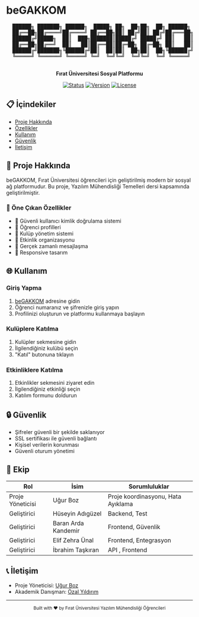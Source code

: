 # beGAKKOM

<div align="center">
  <pre>
  ██████╗ ███████╗ ██████╗  █████╗ ██╗  ██╗██╗  ██╗ ██████╗ ███╗   ███╗
  ██╔══██╗██╔════╝██╔════╝ ██╔══██╗██║ ██╔╝██║ ██╔╝██╔═══██╗████╗ ████║
  ██████╔╝█████╗  ██║  ███╗███████║█████╔╝ █████╔╝ ██║   ██║██╔████╔██║
  ██╔══██╗██╔══╝  ██║   ██║██╔══██║██╔═██╗ ██╔═██╗ ██║   ██║██║╚██╔╝██║
  ██████╔╝███████╗╚██████╔╝██║  ██║██║  ██╗██║  ██╗╚██████╔╝██║ ╚═╝ ██║
  ╚═════╝ ╚══════╝ ╚═════╝ ╚═╝  ╚═╝╚═╝  ╚═╝╚═╝  ╚═╝ ╚═════╝ ╚═╝     ╚═╝
  </pre>
  <p><strong>Fırat Üniversitesi Sosyal Platformu</strong></p>

  [![Status](https://img.shields.io/badge/Status-Active-success.svg)](https://begakkom.firat.edu.tr)
  [![Version](https://img.shields.io/badge/Version-1.0.0-blue.svg)](https://begakkom.firat.edu.tr)
  [![License](https://img.shields.io/badge/License-ISC-blue.svg)](LICENSE)
</div>

## 📋 İçindekiler

- [Proje Hakkında](#-proje-hakkında)
- [Özellikler](#-özellikler)
- [Kullanım](#-kullanım)
- [Güvenlik](#-güvenlik)
- [İletişim](#-iletişim)

## 🎯 Proje Hakkında

beGAKKOM, Fırat Üniversitesi öğrencileri için geliştirilmiş modern bir sosyal ağ platformudur. Bu proje, Yazılım Mühendisliği Temelleri dersi kapsamında geliştirilmiştir.

### 🎨 Öne Çıkan Özellikler

- 🔐 Güvenli kullanıcı kimlik doğrulama sistemi
- 👥 Öğrenci profilleri
- 🎯 Kulüp yönetim sistemi
- 📅 Etkinlik organizasyonu
- 💬 Gerçek zamanlı mesajlaşma
- 📱 Responsive tasarım

## 🌐 Kullanım

### Giriş Yapma
1. [beGAKKOM](https://begakkom.firat.edu.tr) adresine gidin
2. Öğrenci numaranız ve şifrenizle giriş yapın
3. Profilinizi oluşturun ve platformu kullanmaya başlayın

### Kulüplere Katılma
1. Kulüpler sekmesine gidin
2. İlgilendiğiniz kulübü seçin
3. "Katıl" butonuna tıklayın

### Etkinliklere Katılma
1. Etkinlikler sekmesini ziyaret edin
2. İlgilendiğiniz etkinliği seçin
3. Katılım formunu doldurun

## 🔒 Güvenlik

- Şifreler güvenli bir şekilde saklanıyor
- SSL sertifikası ile güvenli bağlantı
- Kişisel verilerin korunması
- Güvenli oturum yönetimi

## 👥 Ekip

| Rol | İsim | Sorumluluklar |
|-----|------|---------------|
| Proje Yöneticisi | Uğur Boz | Proje koordinasyonu, Hata Ayıklama |
| Geliştirici | Hüseyin Adıgüzel | Backend, Test |
| Geliştirici | Baran Arda Kandemir | Frontend, Güvenlik |
| Geliştirici | Elif Zehra Ünal | Frontend, Entegrasyon |
| Geliştirici | İbrahim Taşkıran | API , Frontend |

## 📞 İletişim

- Proje Yöneticisi: [Uğur Boz](mailto:iletisim.ugurboz@gmail.com)
- Akademik Danışman: [Özal Yıldırım](mailto:ozal@firat.edu.tr)

---
<div align="center">
  <sub>Built with ❤️ by Fırat Üniversitesi Yazılım Mühendisliği Öğrencileri</sub>
</div>
